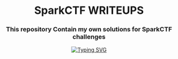 <h1 align="center">SparkCTF WRITEUPS</h1>
<h3 align="center"> This repository Contain my own solutions for SparkCTF challenges </h3>

<!-- 
<h2 align="center">CS student and a passionate web developer</h2> -->

<!--   my-ticker -->    
<!-- &emsp;&emsp;&emsp;&emsp;&emsp;&emsp;&emsp;&emsp;&emsp;[![Typing SVG](https://readme-typing-svg.herokuapp.com?color=%F0E68C&center=true&vCenter=true&width=1000&lines=SparkCTF+2K24"")](https://git.io/typing-svg) -->

<p align="center">
  <a href="https://git.io/typing-svg">
    <img src="https://readme-typing-svg.herokuapp.com?color=%F0E68C&center=true&vCenter=true&width=1000&lines=SparkCTF+2K24" alt="Typing SVG">
  </a>
</p>
